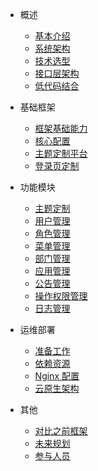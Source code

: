 - 概述

  - [基本介绍](./docs/Introduce.md)
  - [系统架构](./docs/TechnicalArchitecture.md)
  - [技术选型](./docs/TechnologySelection.md)
  - [接口层架构](./docs/InterfaceArchitecture.md)
  - [低代码结合](./docs/releation2LowerCode.md)

- 基础框架

  - [框架基础能力](./docs/FrameworkBase.md)
  - [核心配置](./docs/FrameworkConfig.md)
  - [主题定制平台](./docs/FrameworkTheme.md)
  - [登录页定制](./docs/FrameworkLogin.md)

- 功能模块

  - [主题定制](./docs/Framework.md#framework_theme)
  - [用户管理](./docs/Users.md)
  - [角色管理](./docs/Roles.md)
  - [菜单管理](./docs/Menus.md)
  - [部门管理](./docs/Department.md)
  - [应用管理](./docs/AppMng.md)
  - [公告管理](./docs/NoticeMng.md)
  - [操作权限管理](./docs/OperationMng.md)
  - [日志管理](./docs/LogMng.md)

- 运维部署

  - [准备工作](./docs/Preparation.md)
  - [依赖资源](./docs/ResourceDependence.md)
  - [Nginx 配置](./docs/Nginx.md)
  - [云原生架构](./docs/CloudNativeAppArchitecture.md)

- 其他
  - [对比之前框架](./docs/Compare.md)
  - [未来规划](./docs/Future.md)
  - [参与人员](./doc/Members.md)

